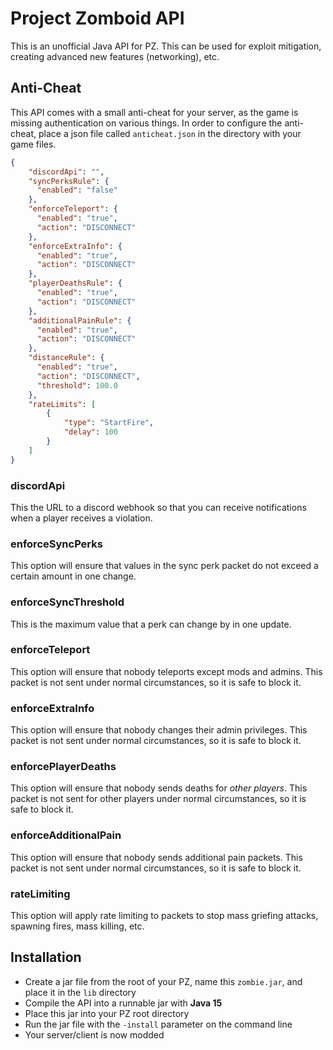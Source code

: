 # Project Zomboid API
This is an unofficial Java API for PZ. This can be used for exploit mitigation, creating advanced new features (networking), etc.

## Anti-Cheat
This API comes with a small anti-cheat for your server, as the game is missing authentication on various things. In order to configure the anti-cheat, place a json file called ```anticheat.json``` in the directory with your game files.

```Json
{
	"discordApi": "",
	"syncPerksRule": {
      "enabled": "false"
    },
	"enforceTeleport": {
      "enabled": "true",
      "action": "DISCONNECT"
    },
	"enforceExtraInfo": {
      "enabled": "true",
      "action": "DISCONNECT"
    },
	"playerDeathsRule": {
      "enabled": "true",
      "action": "DISCONNECT"
    },
	"additionalPainRule": {
      "enabled": "true",
      "action": "DISCONNECT"
    }, 
    "distanceRule": {
      "enabled": "true",
      "action": "DISCONNECT",
      "threshold": 100.0
    },
	"rateLimits": [
		{
			"type": "StartFire",
			"delay": 100
		}
	]
}
```

### discordApi
This the URL to a discord webhook so that you can receive notifications when a player receives a violation.

### enforceSyncPerks
This option will ensure that values in the sync perk packet do not exceed a certain amount in one change.

### enforceSyncThreshold
This is the maximum value that a perk can change by in one update.

### enforceTeleport
This option will ensure that nobody teleports except mods and admins. This packet is not sent under normal circumstances, so it is safe to block it.

### enforceExtraInfo
This option will ensure that nobody changes their admin privileges. This packet is not sent under normal circumstances, so it is safe to block it.

### enforcePlayerDeaths
This option will ensure that nobody sends deaths for _other players_. This packet is not sent for other players under normal circumstances, so it is safe to block it.

### enforceAdditionalPain
This option will ensure that nobody sends additional pain packets. This packet is not sent under normal circumstances, so it is safe to block it.

### rateLimiting
This option will apply rate limiting to packets to stop mass griefing attacks, spawning fires, mass killing, etc.

## Installation
* Create a jar file from the root of your PZ, name this `zombie.jar`, and place it in the `lib` directory
* Compile the API into a runnable jar with __Java 15__
* Place this jar into your PZ root directory
* Run the jar file with the `-install` parameter on the command line
* Your server/client is now modded